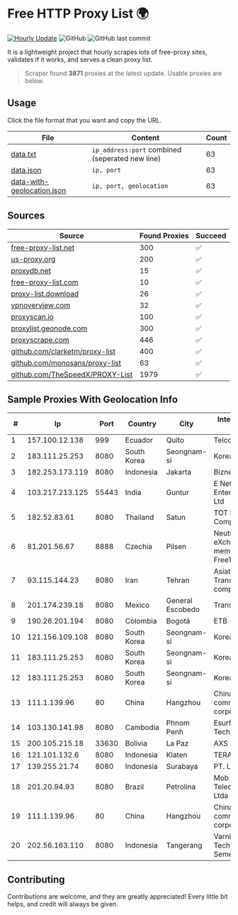 
# Free HTTP Proxy List 🌍

[![Hourly Update](https://github.com/mertguvencli/http-proxy-list/actions/workflows/main.yml/badge.svg?branch=main)](https://github.com/mertguvencli/http-proxy-list/actions/workflows/main.yml)
![GitHub](https://img.shields.io/github/license/mertguvencli/http-proxy-list)
![GitHub last commit](https://img.shields.io/github/last-commit/mertguvencli/http-proxy-list)

It is a lightweight project that hourly scrapes lots of free-proxy sites, validates if it works, and serves a clean proxy list.


> Scraper found **3871** proxies at the latest update. Usable proxies are below.

## Usage

Click the file format that you want and copy the URL.


|File|Content|Count|
|----|-------|-----|
|[data.txt](https://raw.githubusercontent.com/mertguvencli/http-proxy-list/main/proxy-list/data.txt)|`ip_address:port` combined (seperated new line)|63|
|[data.json](https://raw.githubusercontent.com/mertguvencli/http-proxy-list/main/proxy-list/data.json)|`ip, port`|63|
|[data-with-geolocation.json](https://raw.githubusercontent.com/mertguvencli/http-proxy-list/main/proxy-list/data-with-geolocation.json)|`ip, port, geolocation`|63|

## Sources

|Source|Found Proxies|Succeed|
|------|-------------|-------|
|[free-proxy-list.net](https://free-proxy-list.net)|300|✅|
|[us-proxy.org](https://www.us-proxy.org)|200|✅|
|[proxydb.net](http://proxydb.net)|15|✅|
|[free-proxy-list.com](https://free-proxy-list.com/?page=&port=&type%5B%5D=http&type%5B%5D=https&up_time=0&search=Search)|10|✅|
|[proxy-list.download](https://www.proxy-list.download/HTTP)|26|✅|
|[vpnoverview.com](https://vpnoverview.com/privacy/anonymous-browsing/free-proxy-servers)|32|✅|
|[proxyscan.io](https://www.proxyscan.io)|100|✅|
|[proxylist.geonode.com](https://proxylist.geonode.com/api/proxy-list?limit=300&page=1&sort_by=lastChecked&sort_type=desc&protocols=http,https)|300|✅|
|[proxyscrape.com](https://api.proxyscrape.com/v2/?request=displayproxies&protocol=http&timeout=10000&country=all&ssl=all&anonymity=all)|446|✅|
|[github.com/clarketm/proxy-list](https://raw.githubusercontent.com/clarketm/proxy-list/master/proxy-list-raw.txt)|400|✅|
|[github.com/monosans/proxy-list](https://raw.githubusercontent.com/monosans/proxy-list/main/proxies/http.txt)|63|✅|
|[github.com/TheSpeedX/PROXY-List](https://raw.githubusercontent.com/TheSpeedX/PROXY-List/master/http.txt)|1979|✅|


## Sample Proxies With Geolocation Info

|#|Ip|Port|Country|City|Internet Service Provider|
|-|--|----|-------|----|-------------------------|
|1|157.100.12.138|999|Ecuador|Quito|Telconet S.A|
|2|183.111.25.253|8080|South Korea|Seongnam-si|Korea Telecom|
|3|182.253.173.119|8080|Indonesia|Jakarta|Biznet Metronet|
|4|103.217.213.125|55443|India|Guntur|E Net Entertainment Pvt Ltd|
|5|182.52.83.61|8080|Thailand|Satun|TOT Public Company Limited|
|6|81.201.56.67|8888|Czechia|Pilsen|Neutral Free eXchange members - FreeTel alternate|
|7|93.115.144.23|8080|Iran|Tehran|Asiatech Data Transmission company|
|8|201.174.239.18|8080|Mexico|General Escobedo|Transtelco Inc|
|9|190.26.201.194|8080|Colombia|Bogotá|ETB - Colombia|
|10|121.156.109.108|8080|South Korea|Seongnam-si|Korea Telecom|
|11|183.111.25.253|8080|South Korea|Seongnam-si|Korea Telecom|
|12|183.111.25.253|8080|South Korea|Seongnam-si|Korea Telecom|
|13|111.1.139.96|80|China|Hangzhou|China Mobile communications corporation|
|14|103.130.141.98|8080|Cambodia|Phnom Penh|Esurfing Technology Co.ltd|
|15|200.105.215.18|33630|Bolivia|La Paz|AXS Bolivia S. A.|
|16|121.101.132.6|8080|Indonesia|Klaten|TERABIT|
|17|139.255.21.74|8080|Indonesia|Surabaya|PT. LINKNET|
|18|201.20.94.93|8080|Brazil|Petrolina|Mob Servicos de Telecomunicacoes Ltda|
|19|111.1.139.96|80|China|Hangzhou|China Mobile communications corporation|
|20|202.56.163.110|8080|Indonesia|Tangerang|Varnion Technology Semesta|



## Contributing

Contributions are welcome, and they are greatly appreciated! Every
little bit helps, and credit will always be given.

